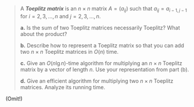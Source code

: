 > A ***Toeplitz matrix*** is an $n \times n$ matrix $A = (a_{ij})$ such that $a_{ij} = a_{i - 1, j - 1}$ for $i = 2, 3, \dots, n$ and $j = 2, 3, \dots, n$.
> 
> **a.** Is the sum of two Toeplitz matrices necessarily Toeplitz? What about the product?
> 
> **b.** Describe how to represent a Toeplitz matrix so that you can add two $n \times n$ Toeplitz matrices in $O(n)$ time.
> 
> **c.** Give an $O(n\lg n)$-time algorithm for multiplying an $n \times n$ Toeplitz matrix by a vector of length $n$. Use your representation from part (b).
> 
> **d.** Give an efficient algorithm for multiplying two $n \times n$ Toeplitz matrices. Analyze its running time.

(Omit!)
